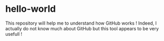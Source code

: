 # hello-world
This repository will help me to understand how GitHub works !
Indeed, I actually do not know much about GitHub but this tool appears to be very usefull !
